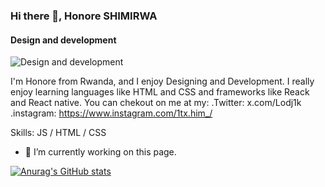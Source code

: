 ### Hi there 👋,  Honore SHIMIRWA
#### Design and development
![Design and development](https://i.pinimg.com/564x/67/e6/a0/67e6a0dd49ad83c157211b3c85a4b808.jpg)

I'm Honore from Rwanda, and I enjoy Designing and Development. I really enjoy learning languages like HTML and CSS and frameworks like Reack and React native. You can chekout on me at my:
   .Twitter: x.com/Lodj1k 
.instagram: https://www.instagram.com/1tx.him_/

Skills:  JS / HTML / CSS

- 🔭 I’m currently working on this page. 





[![Anurag's GitHub stats](https://github-readme-stats.vercel.app/api?username=anuraghazra)](https://github.com/anuraghazra/github-readme-stats)
